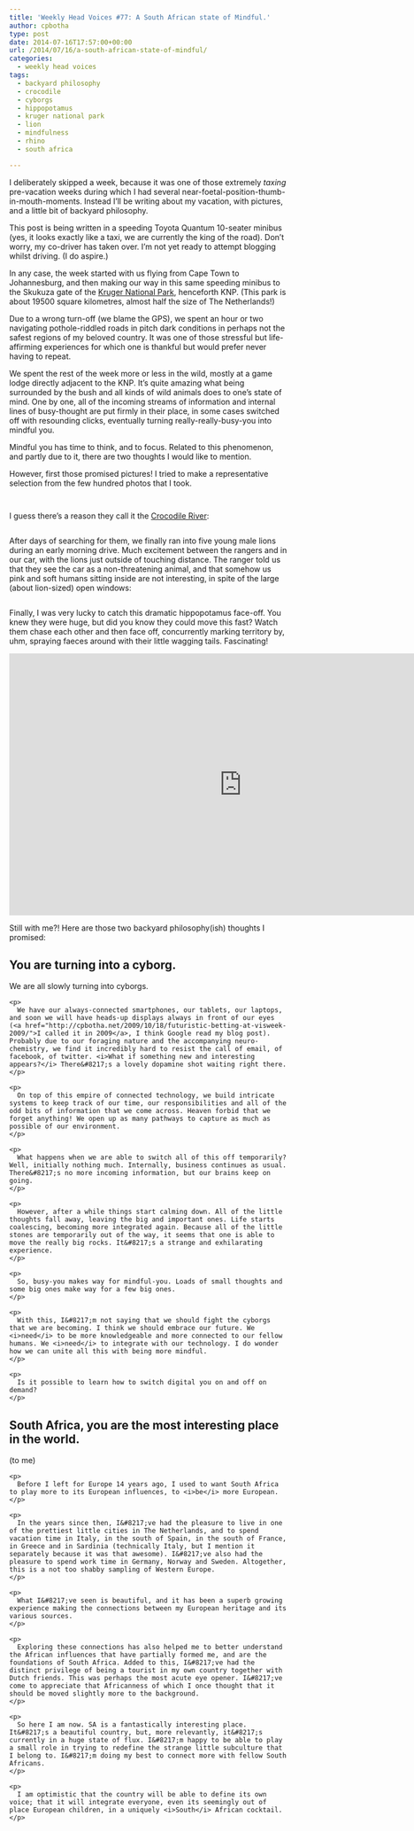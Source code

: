 ```yaml
---
title: 'Weekly Head Voices #77: A South African state of Mindful.'
author: cpbotha
type: post
date: 2014-07-16T17:57:00+00:00
url: /2014/07/16/a-south-african-state-of-mindful/
categories:
  - weekly head voices
tags:
  - backyard philosophy
  - crocodile
  - cyborgs
  - hippopotamus
  - kruger national park
  - lion
  - mindfulness
  - rhino
  - south africa

---
```

I deliberately skipped a week, because it was one of those extremely _taxing_ pre-vacation weeks during which I had several near-foetal-position-thumb-in-mouth-moments. Instead I&#8217;ll be writing about my vacation, with pictures, and a little bit of backyard philosophy.

This post is being written in a speeding Toyota Quantum 10-seater minibus (yes, it looks exactly like a taxi, we are currently the king of the road). Don&#8217;t worry, my co-driver has taken over. I&#8217;m not yet ready to attempt blogging whilst driving. (I do aspire.)

In any case, the week started with us flying from Cape Town to Johannesburg, and then making our way in this same speeding minibus to the Skukuza gate of the [Kruger National Park][1], henceforth KNP. (This park is about 19500 square kilometres, almost half the size of The Netherlands!)

Due to a wrong turn-off (we blame the GPS), we spent an hour or two navigating pothole-riddled roads in pitch dark conditions in perhaps not the safest regions of my beloved country. It was one of those stressful but life-affirming experiences for which one is thankful but would prefer never having to repeat.

We spent the rest of the week more or less in the wild, mostly at a game lodge directly adjacent to the KNP. It&#8217;s quite amazing what being surrounded by the bush and all kinds of wild animals does to one&#8217;s state of mind. One by one, all of the incoming streams of information and internal lines of busy-thought are put firmly in their place, in some cases switched off with resounding clicks, eventually turning really-really-busy-you into mindful you.

Mindful you has time to think, and to focus. Related to this phenomenon, and partly due to it, there are two thoughts I would like to mention.

However, first those promised pictures! I tried to make a representative selection from the few hundred photos that I took.

<div class="figure">
  <p>
    <a href="http://cpbotha.net/wp-content/uploads/2014/07/wpid-mjejane_elephant.jpg" data-rel="lightbox-image-0" data-rl_title="" data-rl_caption="" title=""><img src="http://cpbotha.net/wp-content/uploads/2014/07/wpid-mjejane_elephant-300x225.jpg" alt="" /></a>
  </p>
</div>

<div class="figure">
  <p>
    <a href="http://cpbotha.net/wp-content/uploads/2014/07/wpid-mjejane_rhino.jpg" data-rel="lightbox-image-1" data-rl_title="" data-rl_caption="" title=""><img src="http://cpbotha.net/wp-content/uploads/2014/07/wpid-mjejane_rhino-300x225.jpg" alt="" /></a>
  </p>
</div>

I guess there&#8217;s a reason they call it the [Crocodile River][2]:

<div class="figure">
  <p>
    <a href="http://cpbotha.net/wp-content/uploads/2014/07/wpid-mjejane_crocodiles1.jpg" data-rel="lightbox-image-2" data-rl_title="" data-rl_caption="" title=""><img src="http://cpbotha.net/wp-content/uploads/2014/07/wpid-mjejane_crocodiles1-300x225.jpg" alt="" /></a>
  </p>
</div>

After days of searching for them, we finally ran into five young male lions during an early morning drive. Much excitement between the rangers and in our car, with the lions just outside of touching distance. The ranger told us that they see the car as a non-threatening animal, and that somehow us pink and soft humans sitting inside are not interesting, in spite of the large (about lion-sized) open windows:

<div class="figure">
  <p>
    <a href="http://cpbotha.net/wp-content/uploads/2014/07/wpid-mjejane_lion.jpg" data-rel="lightbox-image-3" data-rl_title="" data-rl_caption="" title=""><img src="http://cpbotha.net/wp-content/uploads/2014/07/wpid-mjejane_lion-300x225.jpg" alt="" /></a>
  </p>
</div>

Finally, I was very lucky to catch this dramatic hippopotamus face-off. You knew they were huge, but did you know they could move this fast? Watch them chase each other and then face off, concurrently marking territory by, uhm, spraying faeces around with their little wagging tails. Fascinating!

<div class="jetpack-video-wrapper">
  <span class="embed-youtube" style="text-align:center; display: block;"><iframe class='youtube-player' type='text/html' width='840' height='473' src='https://www.youtube.com/embed/snrHHa7vnfU?version=3&#038;rel=1&#038;fs=1&#038;autohide=2&#038;showsearch=0&#038;showinfo=1&#038;iv_load_policy=1&#038;wmode=transparent' allowfullscreen='true' style='border:0;'></iframe></span>
</div>

Still with me?! Here are those two backyard philosophy(ish) thoughts I promised:

<div id="outline-container-sec-1" class="outline-2">
  <h2 id="sec-1">
    You are turning into a cyborg.
  </h2>
  
  <div id="text-1" class="outline-text-2">
    <p>
      We are all slowly turning into cyborgs.
    </p>
    
    <p>
      We have our always-connected smartphones, our tablets, our laptops, and soon we will have heads-up displays always in front of our eyes (<a href="http://cpbotha.net/2009/10/18/futuristic-betting-at-visweek-2009/">I called it in 2009</a>, I think Google read my blog post). Probably due to our foraging nature and the accompanying neuro-chemistry, we find it incredibly hard to resist the call of email, of facebook, of twitter. <i>What if something new and interesting appears?</i> There&#8217;s a lovely dopamine shot waiting right there.
    </p>
    
    <p>
      On top of this empire of connected technology, we build intricate systems to keep track of our time, our responsibilities and all of the odd bits of information that we come across. Heaven forbid that we forget anything! We open up as many pathways to capture as much as possible of our environment.
    </p>
    
    <p>
      What happens when we are able to switch all of this off temporarily? Well, initially nothing much. Internally, business continues as usual. There&#8217;s no more incoming information, but our brains keep on going.
    </p>
    
    <p>
      However, after a while things start calming down. All of the little thoughts fall away, leaving the big and important ones. Life starts coalescing, becoming more integrated again. Because all of the little stones are temporarily out of the way, it seems that one is able to move the really big rocks. It&#8217;s a strange and exhilarating experience.
    </p>
    
    <p>
      So, busy-you makes way for mindful-you. Loads of small thoughts and some big ones make way for a few big ones.
    </p>
    
    <p>
      With this, I&#8217;m not saying that we should fight the cyborgs that we are becoming. I think we should embrace our future. We <i>need</i> to be more knowledgeable and more connected to our fellow humans. We <i>need</i> to integrate with our technology. I do wonder how we can unite all this with being more mindful.
    </p>
    
    <p>
      Is it possible to learn how to switch digital you on and off on demand?
    </p>
  </div>
</div>

<div id="outline-container-sec-2" class="outline-2">
  <h2 id="sec-2">
    South Africa, you are the most interesting place in the world.
  </h2>
  
  <div id="text-2" class="outline-text-2">
    <p>
      (to me)
    </p>
    
    <p>
      Before I left for Europe 14 years ago, I used to want South Africa to play more to its European influences, to <i>be</i> more European.
    </p>
    
    <p>
      In the years since then, I&#8217;ve had the pleasure to live in one of the prettiest little cities in The Netherlands, and to spend vacation time in Italy, in the south of Spain, in the south of France, in Greece and in Sardinia (technically Italy, but I mention it separately because it was that awesome). I&#8217;ve also had the pleasure to spend work time in Germany, Norway and Sweden. Altogether, this is a not too shabby sampling of Western Europe.
    </p>
    
    <p>
      What I&#8217;ve seen is beautiful, and it has been a superb growing experience making the connections between my European heritage and its various sources.
    </p>
    
    <p>
      Exploring these connections has also helped me to better understand the African influences that have partially formed me, and are the foundations of South Africa. Added to this, I&#8217;ve had the distinct privilege of being a tourist in my own country together with Dutch friends. This was perhaps the most acute eye opener. I&#8217;ve come to appreciate that Africanness of which I once thought that it should be moved slightly more to the background.
    </p>
    
    <p>
      So here I am now. SA is a fantastically interesting place. It&#8217;s a beautiful country, but, more relevantly, it&#8217;s currently in a huge state of flux. I&#8217;m happy to be able to play a small role in trying to redefine the strange little subculture that I belong to. I&#8217;m doing my best to connect more with fellow South Africans.
    </p>
    
    <p>
      I am optimistic that the country will be able to define its own voice; that it will integrate everyone, even its seemingly out of place European children, in a uniquely <i>South</i> African cocktail.
    </p>
  </div>
</div>

 [1]: http://www.sanparks.co.za/parks/kruger/
 [2]: http://en.wikipedia.org/wiki/Crocodile_River_(Mpumalanga)